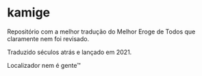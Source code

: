 # kamige

Repositório com a melhor tradução do Melhor Eroge de Todos que claramente nem foi revisado.

Traduzido séculos atrás e lançado em 2021.

Localizador nem é gente™
